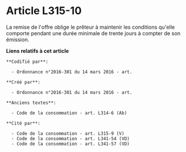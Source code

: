 # Article L315-10

La remise de l'offre oblige le prêteur à maintenir les conditions qu'elle comporte pendant une durée minimale de trente jours
à compter de son émission.

**Liens relatifs à cet article**

	**Codifié par**:

	  - Ordonnance n°2016-301 du 14 mars 2016 - art.

	**Créé par**:

	  - Ordonnance n°2016-301 du 14 mars 2016 - art.

	**Anciens textes**:

	  - Code de la consommation - art. L314-6 (Ab)

	**Cité par**:

	  - Code de la consommation - art. L315-9 (V)
	  - Code de la consommation - art. L341-54 (VD)
	  - Code de la consommation - art. L341-57 (VD)
